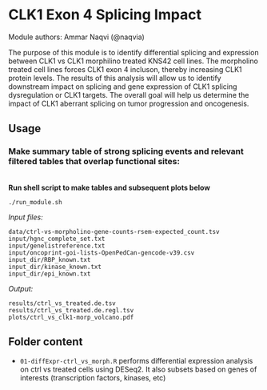 # CLK1 Exon 4 Splicing Impact

Module authors: Ammar Naqvi (@naqvia)

The purpose of this module is to identify differential splicing and expression between CLK1 vs CLK1 morphilino treated KNS42 cell lines. The morpholino treated cell lines forces CLK1 exon 4 incluson, thereby increasing CLK1 protein levels. The results of this analysis will allow us to identify downstream impact on splicing and gene expression of CLK1 splicing dysregulation or CLK1 targets. The overall goal will help us determine the impact of CLK1 aberrant splicing on tumor progression and oncogenesis.



## Usage
### Make summary table of strong splicing events and relevant filtered tables that overlap functional sites:
<br>**Run shell script to make tables and subsequent plots below**
```
./run_module.sh
```

*Input files:*
```
data/ctrl-vs-morpholino-gene-counts-rsem-expected_count.tsv
input/hgnc_complete_set.txt
input/genelistreference.txt
input/oncoprint-goi-lists-OpenPedCan-gencode-v39.csv
input_dir/RBP_known.txt
input_dir/kinase_known.txt
input_dir/epi_known.txt
```

*Output:*
```
results/ctrl_vs_treated.de.tsv
results/ctrl_vs_treated.de.regl.tsv
plots/ctrl_vs_clk1-morp_volcano.pdf
```

## Folder content
* `01-diffExpr-ctrl_vs_morph.R` performs differential expression analysis on ctrl vs treated cells using DESeq2. It also subsets based on genes of interests (transcription factors, kinases, etc)
